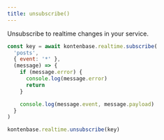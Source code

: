 ```yaml
---
title: unsubscribe()
---
```


Unsubscribe to realtime changes in your service.

```javascript
const key = await kontenbase.realtime.subscribe(
  'posts',
  { event: '*' },
  (message) => {
    if (message.error) {
      console.log(message.error)
      return
    }

    console.log(message.event, message.payload)
  }
)

kontenbase.realtime.unsubscribe(key)
```
